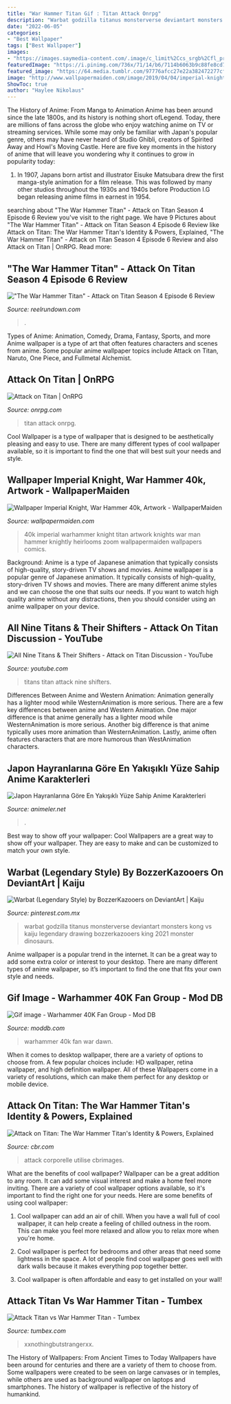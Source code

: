 ```yaml
---
title: "War Hammer Titan Gif : Titan Attack Onrpg"
description: "Warbat godzilla titanus monsterverse deviantart monsters kong vs kaiju legendary drawing bozzerkazooers king 2021 monster dinosaurs"
date: "2022-06-05"
categories:
- "Best Wallpaper"
tags: ["Best Wallpaper"]
images:
- "https://images.saymedia-content.com/.image/c_limit%2Ccs_srgb%2Cfl_progressive%2Cq_auto:good%2Cw_700/MTc4NDYxMDQ2NzIwNzY3NTk3/the-warhammer-titan-attack-on-titan-season-4-episode-6-review.jpg"
featuredImage: "https://i.pinimg.com/736x/71/14/b6/7114b6063b9c88fe8cd7f297d7f019e5.jpg"
featured_image: "https://64.media.tumblr.com/97776afcc27e22a382472277cfe013c2/b8f3a457ab0d45eb-3f/s400x600/c4956c391727cabb7a1b665d639666b893707559.gifv"
image: "http://www.wallpapermaiden.com/image/2019/04/04/imperial-knight-war-hammer-40k-artwork-31953-resized.jpeg"
ShowToc: true
author: "Haylee Nikolaus"
---
```



The History of Anime: From Manga to Animation
Anime has been around since the late 1800s, and its history is nothing short ofLegend. Today, there are millions of fans across the globe who enjoy watching anime on TV or streaming services. While some may only be familiar with Japan's popular genre, others may have never heard of Studio Ghibli, creators of Spirited Away and Howl's Moving Castle. Here are five key moments in the history of anime that will leave you wondering why it continues to grow in popularity today:
1) In 1907, Japans born artist and illustrator Eisuke Matsubara drew the first manga-style animation for a film release. This was followed by many other studios throughout the 1930s and 1940s before Production I.G began releasing anime films in earnest in 1954.

	

		
searching about &quot;The War Hammer Titan&quot; - Attack on Titan Season 4 Episode 6 Review you've visit to the right page. We have 9 Pictures about &quot;The War Hammer Titan&quot; - Attack on Titan Season 4 Episode 6 Review like Attack on Titan: The War Hammer Titan&#039;s Identity &amp; Powers, Explained, &quot;The War Hammer Titan&quot; - Attack on Titan Season 4 Episode 6 Review and also Attack on Titan | OnRPG. Read more:
		
    
## &quot;The War Hammer Titan&quot; - Attack On Titan Season 4 Episode 6 Review

<img loading=lazy src="https://images.saymedia-content.com/.image/c_limit%2Ccs_srgb%2Cfl_progressive%2Cq_auto:good%2Cw_700/MTc4NDYxMDQ2NzIwNzY3NTk3/the-warhammer-titan-attack-on-titan-season-4-episode-6-review.jpg" onerror="this.onerror=null;this.src='https://tse3.mm.bing.net/th?id=OIP.VWT_Z8NoqkTf7hdWAYvqfAHaEK&amp;pid=15.1';" alt="&quot;The War Hammer Titan&quot; - Attack on Titan Season 4 Episode 6 Review">

_Source: reelrundown.com_

>. 

	

Types of Anime: Animation, Comedy, Drama, Fantasy, Sports, and more
Anime wallpaper is a type of art that often features characters and scenes from anime. Some popular anime wallpaper topics include Attack on Titan, Naruto, One Piece, and Fullmetal Alchemist.

    
## Attack On Titan | OnRPG

<img loading=lazy src="https://www.onrpg.com/wp-content/gallery/Attack-on-Titan/Attack-On-Titan-Escape.jpg" onerror="this.onerror=null;this.src='https://tse2.mm.bing.net/th?id=OIP.fPL-NMj9HoUfrQeg6NgpMQHaEK&amp;pid=15.1';" alt="Attack on Titan | OnRPG">

_Source: onrpg.com_

>titan attack onrpg. 

	

Cool Wallpaper is a type of wallpaper that is designed to be aesthetically pleasing and easy to use. There are many different types of cool wallpaper available, so it is important to find the one that will best suit your needs and style.

    
## Wallpaper Imperial Knight, War Hammer 40k, Artwork - WallpaperMaiden

<img loading=lazy src="http://www.wallpapermaiden.com/image/2019/04/04/imperial-knight-war-hammer-40k-artwork-31953-resized.jpeg" onerror="this.onerror=null;this.src='https://tse3.mm.bing.net/th?id=OIP.y0_LJ2161E6bD9ggs-ZODgHaEK&amp;pid=15.1';" alt="Wallpaper Imperial Knight, War Hammer 40k, Artwork - WallpaperMaiden">

_Source: wallpapermaiden.com_

>40k imperial warhammer knight titan artwork knights war man hammer knightly heirlooms zoom wallpapermaiden wallpapers comics. 

	

Background: Anime is a type of Japanese animation that typically consists of high-quality, story-driven TV shows and movies.
Anime wallpaper is a popular genre of Japanese animation. It typically consists of high-quality, story-driven TV shows and movies. There are many different anime styles and we can choose the one that suits our needs. If you want to watch high quality anime without any distractions, then you should consider using an anime wallpaper on your device.

    
## All Nine Titans &amp; Their Shifters - Attack On Titan Discussion - YouTube

<img loading=lazy src="https://i.ytimg.com/vi/icW28DxsHDo/maxresdefault.jpg" onerror="this.onerror=null;this.src='https://tse1.mm.bing.net/th?id=OIP.J543YoAUE5nnZ93-uQGMzAHaEK&amp;pid=15.1';" alt="All Nine Titans &amp; Their Shifters - Attack on Titan Discussion - YouTube">

_Source: youtube.com_

>titans titan attack nine shifters. 

	

Differences Between Anime and Western Animation: Animation generally has a lighter mood while WesternAnimation is more serious.
There are a few key differences between anime and Western Animation. One major difference is that anime generally has a lighter mood while WesternAnimation is more serious. Another big difference is that anime typically uses more animation than WesternAnimation. Lastly, anime often features characters that are more humorous than WestAnimation characters.

    
## Japon Hayranlarına Göre En Yakışıklı Yüze Sahip Anime Karakterleri

<img loading=lazy src="https://www.animeler.net/upload/media/entries/2017-01/20/542-2-6b4663d4de6c26365bc38f75741a5455.gif" onerror="this.onerror=null;this.src='https://tse2.mm.bing.net/th?id=OIP.dozUVQZhmiuIjD3LhqTrKQHaEK&amp;pid=15.1';" alt="Japon Hayranlarına Göre En Yakışıklı Yüze Sahip Anime Karakterleri">

_Source: animeler.net_

>. 

	

Best way to show off your wallpaper:
Cool Wallpapers are a great way to show off your wallpaper. They are easy to make and can be customized to match your own style.

    
## Warbat (Legendary Style) By BozzerKazooers On DeviantArt | Kaiju

<img loading=lazy src="https://i.pinimg.com/736x/71/14/b6/7114b6063b9c88fe8cd7f297d7f019e5.jpg" onerror="this.onerror=null;this.src='https://tse2.mm.bing.net/th?id=OIP.dFaB9qbMz6q8-FAcdweIsQHaIS&amp;pid=15.1';" alt="Warbat (Legendary Style) by BozzerKazooers on DeviantArt | Kaiju">

_Source: pinterest.com.mx_

>warbat godzilla titanus monsterverse deviantart monsters kong vs kaiju legendary drawing bozzerkazooers king 2021 monster dinosaurs. 

	

Anime wallpaper is a popular trend in the internet. It can be a great way to add some extra color or interest to your desktop. There are many different types of anime wallpaper, so it’s important to find the one that fits your own style and needs.

    
## Gif Image - Warhammer 40K Fan Group - Mod DB

<img loading=lazy src="https://media.moddb.com/cache/images/groups/1/3/2055/thumb_620x2000/dawn-of-war-2-trailer-o.gif" onerror="this.onerror=null;this.src='https://tse4.mm.bing.net/th?id=OIP.10Z3pC50io719rdn6ecL7AAAAA&amp;pid=15.1';" alt="Gif image - Warhammer 40K Fan Group - Mod DB">

_Source: moddb.com_

>warhammer 40k fan war dawn. 

	

When it comes to desktop wallpaper, there are a variety of options to choose from. A few popular choices include: HD wallpaper, retina wallpaper, and high definition wallpaper. All of these Wallpapers come in a variety of resolutions, which can make them perfect for any desktop or mobile device. 

    
## Attack On Titan: The War Hammer Titan&#039;s Identity &amp; Powers, Explained

<img loading=lazy src="https://static2.cbrimages.com/wordpress/wp-content/uploads/2021/01/War-Hammer-Titan-Attack-on-Titan-header.png" onerror="this.onerror=null;this.src='https://tse4.mm.bing.net/th?id=OIP.noRSBJWSMHshiZRpZV4V-wHaD4&amp;pid=15.1';" alt="Attack on Titan: The War Hammer Titan&#039;s Identity &amp; Powers, Explained">

_Source: cbr.com_

>attack corporelle utilise cbrimages. 

	

What are the benefits of cool wallpaper?
Wallpaper can be a great addition to any room. It can add some visual interest and make a home feel more inviting. There are a variety of cool wallpaper options available, so it's important to find the right one for your needs. Here are some benefits of using cool wallpaper: 
1. Cool wallpaper can add an air of chill. When you have a wall full of cool wallpaper, it can help create a feeling of chilled outness in the room. This can make you feel more relaxed and allow you to relax more when you're home. 

2. Cool wallpaper is perfect for bedrooms and other areas that need some lightness in the space. A lot of people find cool wallpaper goes well with dark walls because it makes everything pop together better. 

3. Cool wallpaper is often affordable and easy to get installed on your wall!

    
## Attack Titan Vs War Hammer Titan - Tumbex

<img loading=lazy src="https://64.media.tumblr.com/97776afcc27e22a382472277cfe013c2/b8f3a457ab0d45eb-3f/s400x600/c4956c391727cabb7a1b665d639666b893707559.gifv" onerror="this.onerror=null;this.src='https://tse3.mm.bing.net/th?id=OIP.9gbAb0SLzmMz2OiC0kiK6AAAAA&amp;pid=15.1';" alt="Attack Titan vs War Hammer Titan - Tumbex">

_Source: tumbex.com_

>xxnothingbutstrangerxx. 

	

The History of Wallpapers: From Ancient Times to Today
Wallpapers have been around for centuries and there are a variety of them to choose from. Some wallpapers were created to be seen on large canvases or in temples, while others are used as background wallpaper on laptops and smartphones. The history of wallpaper is reflective of the history of humankind.

